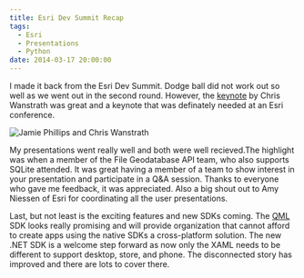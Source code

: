 ```yaml
---
title: Esri Dev Summit Recap
tags:
  - Esri
  - Presentations
  - Python
date: 2014-03-17 20:00:00
---
```


I made it back from the Esri Dev Summit. Dodge ball did not work out so
well as we went out in the second round. However, the [keynote](http://video.esri.com/watch/3223/social-coding-and-the-future-of-open-source) by Chris Wanstrath
was great and a keynote that was definately needed at an Esri conference.

![Jamie Phillips and Chris Wanstrath](https://lh6.googleusercontent.com/gouchMtXggUNpI7SAQjGyIqIX47wtdIkApg4DtVk1zzA6c3NJz-TyuMZD-fVDWymfiQvq-7dprNSGI5M9V8Wvmylsjj43xSB-j8Y6F6DQQ-NXD6SMeB-qruWV2VqR0ItkFkn8hBiF29g1fUrcxbZ7aUTYdZzjA=w506-h750)

My presentations went really well and both were well recieved.The highlight was when
a member of the File Geodatabase API team, who also supports SQLite attended. It was great
having a member of a team to show interest in your presentation and participate in a
Q&amp;A session.  Thanks to everyone who gave me feedback, it was appreciated. Also a big shout
out to Amy Niessen of Esri for coordinating all the user presentations.

Last, but not least is the exciting features and new SDKs coming. The [QML](http://qt-project.org/doc/qt-5.0/qtqml/qtqml-index.html) SDK looks really
promising and will provide organization that cannot afford to create apps using the native SDKs a
cross-platform solution. The new .NET SDK is a welcome step forward as now only the XAML
needs to be different to support desktop, store, and phone. The disconnected story has
improved and there are lots to cover there.